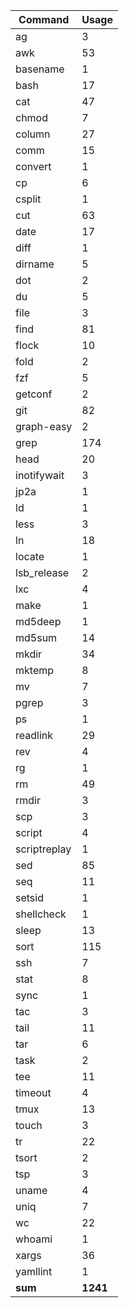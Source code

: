 | Command       | Usage     |
| ---           | ---       |
| ag            | 3         |
| awk           | 53        |
| basename      | 1         |
| bash          | 17        |
| cat           | 47        |
| chmod         | 7         |
| column        | 27        |
| comm          | 15        |
| convert       | 1         |
| cp            | 6         |
| csplit        | 1         |
| cut           | 63        |
| date          | 17        |
| diff          | 1         |
| dirname       | 5         |
| dot           | 2         |
| du            | 5         |
| file          | 3         |
| find          | 81        |
| flock         | 10        |
| fold          | 2         |
| fzf           | 5         |
| getconf       | 2         |
| git           | 82        |
| graph-easy    | 2         |
| grep          | 174       |
| head          | 20        |
| inotifywait   | 3         |
| jp2a          | 1         |
| ld            | 1         |
| less          | 3         |
| ln            | 18        |
| locate        | 1         |
| lsb_release   | 2         |
| lxc           | 4         |
| make          | 1         |
| md5deep       | 1         |
| md5sum        | 14        |
| mkdir         | 34        |
| mktemp        | 8         |
| mv            | 7         |
| pgrep         | 3         |
| ps            | 1         |
| readlink      | 29        |
| rev           | 4         |
| rg            | 1         |
| rm            | 49        |
| rmdir         | 3         |
| scp           | 3         |
| script        | 4         |
| scriptreplay  | 1         |
| sed           | 85        |
| seq           | 11        |
| setsid        | 1         |
| shellcheck    | 1         |
| sleep         | 13        |
| sort          | 115       |
| ssh           | 7         |
| stat          | 8         |
| sync          | 1         |
| tac           | 3         |
| tail          | 11        |
| tar           | 6         |
| task          | 2         |
| tee           | 11        |
| timeout       | 4         |
| tmux          | 13        |
| touch         | 3         |
| tr            | 22        |
| tsort         | 2         |
| tsp           | 3         |
| uname         | 4         |
| uniq          | 7         |
| wc            | 22        |
| whoami        | 1         |
| xargs         | 36        |
| yamllint      | 1         |
| __sum__       | __1241__  |
